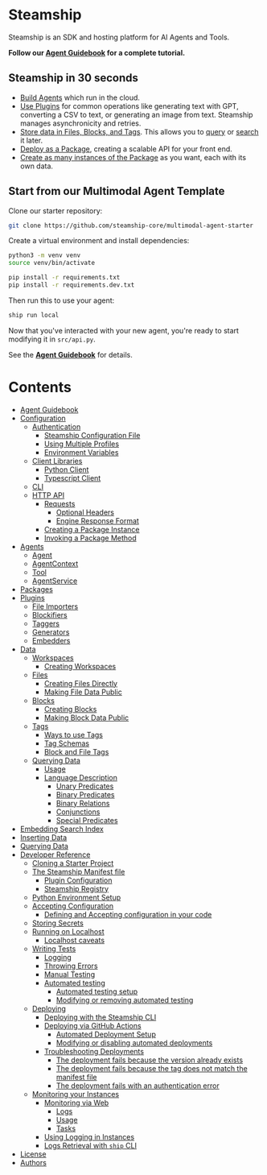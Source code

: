 # Steamship

Steamship is an SDK and hosting platform for AI Agents and Tools.

**Follow our [Agent Guidebook](/agent-guidebook) for a complete tutorial.**

## Steamship in 30 seconds

- [Build Agents](/agent-guidebook) which run in the cloud.
- [Use Plugins](plugins/using#using-plugins) for common operations like generating text with GPT, converting a CSV to text, or generating an image from text. Steamship manages asynchronicity and retries.
- [Store data in Files, Blocks, and Tags](data#data-model). This allows you to [query](data/queries#queries) or [search](embedding-search#embedding-search-index) it later.
- [Deploy as a Package](packages/developing#developing-packages), creating a scalable API for your front end.
- [Create as many instances of the Package](packages/developing#creating-package-instances) as you want, each with its own data.

## Start from our Multimodal Agent Template

Clone our starter repository:

```bash
git clone https://github.com/steamship-core/multimodal-agent-starter
```

Create a virtual environment and install dependencies:

```bash
python3 -m venv venv
source venv/bin/activate

pip install -r requirements.txt
pip install -r requirements.dev.txt
```

Then run this to use your agent:

```bash
ship run local
```

Now that you've interacted with your new agent, you're ready to start modifying it in `src/api.py`.

See the **[Agent Guidebook](/agent-guidebook)** for details.

# Contents

- [Agent Guidebook](agent-guidebook)
- [Configuration](configuration)
  - [Authentication](configuration/authentication.md)
    - [Steamship Configuration File](configuration/authentication.md#steamship-configuration-file)
    - [Using Multiple Profiles](configuration/authentication.md#using-multiple-profiles)
    - [Environment Variables](configuration/authentication.md#environment-variables)
  - [Client Libraries](configuration/clients.md)
    - [Python Client](configuration/clients.md#python-client)
    - [Typescript Client](configuration/clients.md#typescript-client)
  - [CLI](configuration/cli.md)
  - [HTTP API](configuration/http.md)
    - [Requests](configuration/http.md#requests)
      - [Optional Headers](configuration/http.md#optional-headers)
      - [Engine Response Format](configuration/http.md#engine-response-format)
    - [Creating a Package Instance](configuration/http.md#creating-a-package-instance)
    - [Invoking a Package Method](configuration/http.md#invoking-a-package-method)
- [Agents](agents)
  - [Agent](agents#agent)
  - [AgentContext](agents#agentcontext)
  - [Tool](agents#tool)
  - [AgentService](agents#agentservice)
- [Packages](packages)
- [Plugins](plugins)
  - [File Importers](plugins#file-importers)
  - [Blockifiers](plugins#blockifiers)
  - [Taggers](plugins#taggers)
  - [Generators](plugins#generators)
  - [Embedders](plugins#embedders)
- [Data](data)
  - [Workspaces](data/workspaces.md)
    - [Creating Workspaces](data/workspaces.md#creating-workspaces)
  - [Files](data/files.md)
    - [Creating Files Directly](data/files.md#creating-files-directly)
    - [Making File Data Public](data/files.md#making-file-data-public)
  - [Blocks](data/blocks.md)
    - [Creating Blocks](data/blocks.md#creating-blocks)
    - [Making Block Data Public](data/blocks.md#making-block-data-public)
  - [Tags](data/tags.md)
    - [Ways to use Tags](data/tags.md#ways-to-use-tags)
    - [Tag Schemas](data/tags.md#tag-schemas)
    - [Block and File Tags](data/tags.md#block-and-file-tags)
  - [Querying Data](data/queries)
    - [Usage](data/queries#usage)
    - [Language Description](data/queries#language-description)
      - [Unary Predicates](data/queries#unary-predicates)
      - [Binary Predicates](data/queries#binary-predicates)
      - [Binary Relations](data/queries#binary-relations)
      - [Conjunctions](data/queries#conjunctions)
      - [Special Predicates](data/queries#special-predicates)
- [Embedding Search Index](embedding-search)
- [Inserting Data](embedding-search#inserting-data)
- [Querying Data](embedding-search#querying-data)
- [Developer Reference](developing)
  - [Cloning a Starter Project](developing/project-creation.md)
  - [The Steamship Manifest file](developing/steamship-manifest.md)
    - [Plugin Configuration](developing/steamship-manifest.md#plugin-configuration)
    - [Steamship Registry](developing/steamship-manifest.md#steamship-registry)
  - [Python Environment Setup](developing/environment-setup.md)
  - [Accepting Configuration](developing/configuration.md)
    - [Defining and Accepting configuration in your code](developing/configuration.md#defining-and-accepting-configuration-in-your-code)
  - [Storing Secrets](developing/storing-secrets.md)
  - [Running on Localhost](developing/running.md)
    - [Localhost caveats](developing/running.md#localhost-caveats)
  - [Writing Tests](developing/testing.md)
    - [Logging](developing/testing.md#logging)
    - [Throwing Errors](developing/testing.md#throwing-errors)
    - [Manual Testing](developing/testing.md#manual-testing)
    - [Automated testing](developing/testing.md#automated-testing)
      - [Automated testing setup](developing/testing.md#automated-testing-setup)
      - [Modifying or removing automated testing](developing/testing.md#modifying-or-removing-automated-testing)
  - [Deploying](developing/deploying.md)
    - [Deploying with the Steamship CLI](developing/deploying.md#deploying-with-the-steamship-cli)
    - [Deploying via GitHub Actions](developing/deploying.md#deploying-via-github-actions)
      - [Automated Deployment Setup](developing/deploying.md#automated-deployment-setup)
      - [Modifying or disabling automated deployments](developing/deploying.md#modifying-or-disabling-automated-deployments)
    - [Troubleshooting Deployments](developing/deploying.md#troubleshooting-deployments)
      - [The deployment fails because the version already exists](developing/deploying.md#the-deployment-fails-because-the-version-already-exists)
      - [The deployment fails because the tag does not match the manifest file](developing/deploying.md#the-deployment-fails-because-the-tag-does-not-match-the-manifest-file)
      - [The deployment fails with an authentication error](developing/deploying.md#the-deployment-fails-with-an-authentication-error)
  - [Monitoring your Instances](developing/monitoring.md)
    - [Monitoring via Web](developing/monitoring.md#monitoring-via-web)
      - [Logs](developing/monitoring.md#logs)
      - [Usage](developing/monitoring.md#usage)
      - [Tasks](developing/monitoring.md#tasks)
    - [Using Logging in Instances](developing/monitoring.md#using-logging-in-instances)
    - [Logs Retrieval with `ship` CLI](developing/monitoring.md#logs-retrieval-with-ship-cli)
- [License](license.md)
- [Authors](authors.md)
